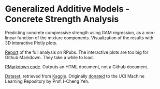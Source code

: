 # Generalized Additive Models - Concrete Strength Analysis
Predicting concrete compressive strength using GAM regression, as a non-linear function of the mixture components. Visualization of the results with 3D interactive Plotly plots.

[Report](https://rpubs.com/AhmetZamanis/ConcreteStrength) of the full analysis on RPubs. The interactive plots are too big for Github Markdown. They take a while to load.

[RMarkdown code](https://github.com/AhmetZamanis/ConcreteStrengthGAM/blob/main/ConcreteStrengthGAM.Rmd). Outputs an HTML document, not a Github document.

[Dataset](https://github.com/AhmetZamanis/ConcreteStrengthGAM/blob/main/concrete_data.csv), retrieved from [Kaggle](https://www.kaggle.com/datasets/maajdl/yeh-concret-data). Originally [donated](https://archive.ics.uci.edu/ml/datasets/Concrete+Compressive+Strength) to the UCI Machine Learning Repository by Prof. I-Cheng Yeh.
